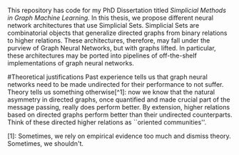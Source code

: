 This repository has code for my PhD Dissertation titled _Simplicial Methods in Graph Machine Learning_. In this thesis, we propose different neural network architectures that use Simplicial Sets. Simplicial Sets are combinatorial objects that generalize directed graphs from binary relations to higher relations. These architectures, therefore, may fall under the purview of Graph Neural Networks, but with graphs lifted. In particular, these architectures may be ported into pipelines of off-the-shelf implementations of graph neural networks.

#Theoretical justifications
Past experience tells us that graph neural networks need to be made undirected for their performance to not suffer. Theory tells us something otherwise[^1]: now we know that the natural asymmetry in directed graphs, once quantified and made crucial part of the message passing, really does perform better. By extension, higher relations based on directed graphs perform better than their undirected counterparts. Think of these directed higher relations as ``oriented communities''.

[1]: Sometimes, we rely on empirical evidence too much and dismiss theory. Sometimes, we shouldn't. 
